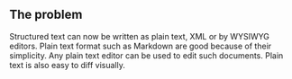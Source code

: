 ## The problem
Structured text can now be written as plain text, XML or by WYSIWYG editors. Plain text format such as Markdown are good because of their simplicity. Any plain text editor can be used to edit such documents. Plain text is also easy to diff visually.